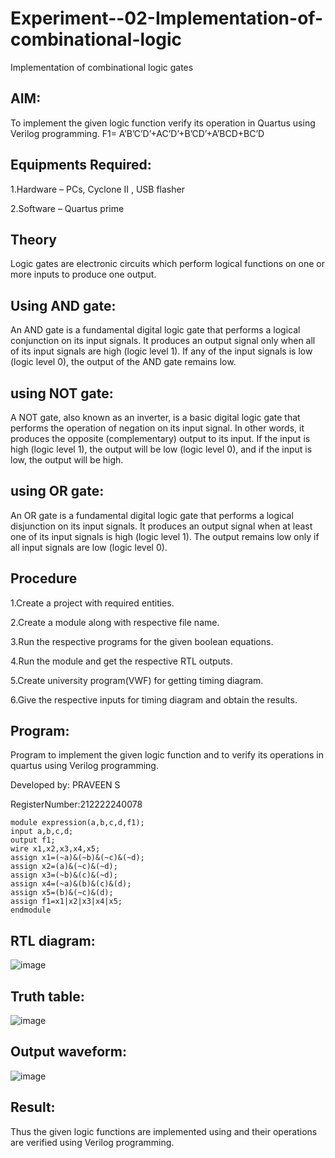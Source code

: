 # Experiment--02-Implementation-of-combinational-logic

Implementation of combinational logic gates
 
## AIM:

To implement the given logic function verify its operation in Quartus using Verilog programming.
 F1= A’B’C’D’+AC’D’+B’CD’+A’BCD+BC’D 
 
## Equipments Required:

 1.Hardware – PCs, Cyclone II , USB flasher
 
 2.Software – Quartus prime

## Theory

 Logic gates are electronic circuits which perform logical functions on one or more inputs to produce one output.


## Using AND gate:
An AND gate is a fundamental digital logic gate that performs a logical conjunction on its input signals. It produces an output signal only when all of its input signals are high (logic level 1). If any of the input signals is low (logic level 0), the output of the AND gate remains low.

## using NOT gate:
A NOT gate, also known as an inverter, is a basic digital logic gate that performs the operation of negation on its input signal. In other words, it produces the opposite (complementary) output to its input. If the input is high (logic level 1), the output will be low (logic level 0), and if the input is low, the output will be high.

## using OR gate:
An OR gate is a fundamental digital logic gate that performs a logical disjunction on its input signals. It produces an output signal when at least one of its input signals is high (logic level 1). The output remains low only if all input signals are low (logic level 0).

## Procedure

1.Create a project with required entities.

2.Create a module along with respective file name.

3.Run the respective programs for the given boolean equations.

4.Run the module and get the respective RTL outputs.

5.Create university program(VWF) for getting timing diagram. 

6.Give the respective inputs for timing diagram and obtain the results.

## Program:

Program to implement the given logic function and to verify its operations in quartus using Verilog programming.

Developed by: PRAVEEN S

RegisterNumber:212222240078

```
module expression(a,b,c,d,f1);
input a,b,c,d;
output f1;
wire x1,x2,x3,x4,x5;
assign x1=(~a)&(~b)&(~c)&(~d);
assign x2=(a)&(~c)&(~d);
assign x3=(~b)&(c)&(~d);
assign x4=(~a)&(b)&(c)&(d);
assign x5=(b)&(~c)&(d);
assign f1=x1|x2|x3|x4|x5;
endmodule
```

## RTL diagram:

![image](https://github.com/DINESH18032004/Experiment--02-Implementation-of-combinational-logic-/assets/119477784/decb39e8-8c0f-4bb1-8253-46e71a62f277)

## Truth table:

![image](https://github.com/DINESH18032004/Experiment--02-Implementation-of-combinational-logic-/assets/119477784/007762cc-e468-4593-843b-b84e2d9998d4)

## Output waveform:

![image](https://github.com/DINESH18032004/Experiment--02-Implementation-of-combinational-logic-/assets/119477784/44bdc47d-3334-4d2f-bab7-60731cfd6556)


## Result:

Thus the given logic functions are implemented using  and their operations are verified using Verilog programming.
